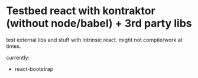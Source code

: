 # Testbed react with kontraktor (without node/babel) + 3rd party libs

test external libs and stuff with intrinsic react. might not compile/work at times.

currently:
* react-bootstrap